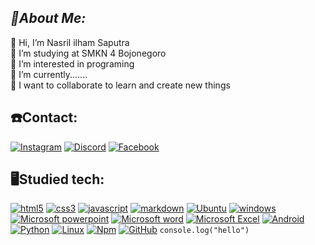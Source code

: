 ## ***🚀About Me:***

👋 Hi, I’m Nasril ilham Saputra  
🧮 I’m studying at SMKN 4 Bojonegoro  
👀 I’m interested in programing   
🌱 I’m currently.......  
🧬 I want to collaborate to learn and create new things
## **☎️Contact:**

<a href='https://www.Instagram.com/naasrlilhm_' target="_blank"><img alt='Instagram' src='https://img.shields.io/badge/Instagram-100000?style=flat&logo=Instagram&logoColor=F121EE&labelColor=ffffff&color=ECEDEC'/></a>
<a href='' target="_blank"><img alt='Discord' src='https://img.shields.io/badge/Discord-100000?style=flat&logo=Discord&logoColor=7289d9&labelColor=FFFFFF&color=7289d9'/></a>
<a href='https://www.facebook.com/naz.riel.925?mibextid=ZbWKwL' target="_blank"><img alt='Facebook' src='https://img.shields.io/badge/Facebook-100000?style=flat-square&logo=Facebook&logoColor=216AF4&labelColor=EDECEC&color=216AF4'/></a>
## **🖥️Studied tech:**

<a href='' target="_blank"><img alt='html5' src='https://img.shields.io/badge/HTML5-100000?style=for-the-badge&logo=html5&logoColor=white&labelColor=FF9000&color=FF9000'/></a>
<a href='' target="_blank"><img alt='css3' src='https://img.shields.io/badge/CSS3-100000?style=for-the-badge&logo=css3&logoColor=white&labelColor=2965f1&color=2965f1'/></a>
<a href='' target="_blank"><img alt='javascript' src='https://img.shields.io/badge/JAVASCRIPT-100000?style=for-the-badge&logo=javascript&logoColor=F0DB4F&labelColor=4E4F4C&color=4E4F4C'/></a>
<a href='' target="_blank"><img alt='markdown' src='https://img.shields.io/badge/Markdown-100000?style=for-the-badge&logo=markdown&logoColor=FDFDFF&labelColor=0B0A0A&color=EAE8EA'/></a>
<a href='' target="_blank"><img alt='Ubuntu' src='https://img.shields.io/badge/Ubuntu-100000?style=for-the-badge&logo=Ubuntu&logoColor=F79707&labelColor=FAF7F4&color=FF8E03'/></a>
<a href='' target="_blank"><img alt='windows' src='https://img.shields.io/badge/Windows-100000?style=for-the-badge&logo=windows&logoColor=2A87F0&labelColor=F0E9E9&color=2782DD'/></a>
<a href="" target="_blank"><img alt='Microsoft powerpoint' src='https://img.shields.io/badge/Powerpoint-100000?style=for-the-badge&logo=Microsoft powerpoint&logoColor=FFFCF9&labelColor=ED8D07&color=ED8D07'/></a>
<a href='' target="_blank"><img alt='Microsoft word' src='https://img.shields.io/badge/Word-100000?style=for-the-badge&logo=Microsoft word&logoColor=FFFCF9&labelColor=41A5EE&color=255EBE'/></a>
<a href='' target="_blank"><img alt='Microsoft Excel' src='https://img.shields.io/badge/Excel-100000?style=for-the-badge&logo=Microsoft Excel&logoColor=333533&labelColor=2DD717&color=2BCD27'/></a>
<a href='' target="_blank"><img alt='Android' src='https://img.shields.io/badge/Android-100000?style=for-the-badge&logo=Android&logoColor=06CA06&labelColor=3C3B3B&color=3C3B3B'/></a>
<a href='' target="_blank"><img alt='Python' src='https://img.shields.io/badge/Python-100000?style=for-the-badge&logo=Python&logoColor=FDEE0B&labelColor=1594E4&color=1594E4'/></a>
<a href='' target="_blank"><img alt='Linux' src='https://img.shields.io/badge/Linux-100000?style=for-the-badge&logo=Linux&logoColor=151414&labelColor=FFF9F9&color=F4BF03'/></a>
<a href='' target="_blank"><img alt='Npm' src='https://img.shields.io/badge/Npm-100000?style=for-the-badge&logo=Npm&logoColor=white&labelColor=FA0D0D&color=FA0D0D'/></a>
<a href='' target="_blank"><img alt='GitHub' src='https://img.shields.io/badge/github-100000?style=for-the-badge&logo=GitHub&logoColor=221F1F&labelColor=F4EFEF&color=EDEDED'/></a>
`console.log("hello")`
<!---
NasrilSa/NasrilSa is a ✨ special ✨ repository because its `README.md` (this file) appears on your GitHub profile.
You can click the Preview link to take a look at your changes.
--->

